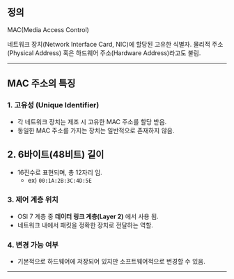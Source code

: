 
## 정의
MAC(Media Access Control)

네트워크 장치(Network Interface Card, NIC)에 할당된 고유한 식별자.
물리적 주소(Physical Address) 혹은 하드웨어 주소(Hardware Address)라고도 불림.

___

## MAC 주소의 특징

### 1. 고유성 (Unique Identifier)
* 각 네트워크 장치는 제조 시 고유한 MAC 주소를 할당 받음.
* 동일한 MAC 주소를 가지는 장치는 일반적으로 존재하지 않음.

## 2. 6바이트(48비트) 길이
* 16진수로 표현되며, 총 12자리 임.
	* ex) `00:1A:2B:3C:4D:5E`

### 3. 제어 계층 위치
* OSI 7 계층 중 **데이터 링크 계층(Layer 2)** 에서 사용 됨.
* 네트워크 내에서 패킷을 정확한 장치로 전달하는 역할.

### 4. 변경 가능 여부
* 기본적으로 하드웨어에 저장되어 있지만 소프트웨어적으로 변경할 수 있음.

___


